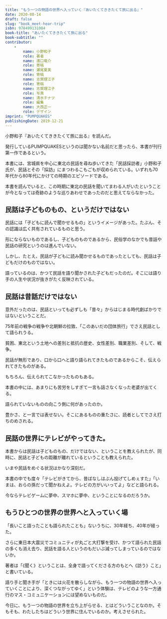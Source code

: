 ```yaml
---
title: "もう一つの物語の世界へ入っていく『あいたくてききたくて旅に出る』"
date: 2020-08-14
draft: false
slug: "book_meet-hear-trip"
isbn: 978499131004
book-title: "あいたくてききたくて旅に出る"
book-subtitle: ""
contributor:
    - 
        name: 小野和子
        role: 著者
        name: 濱口竜介
        role: 寄稿
        name: 瀬尾夏美
        role: 寄稿
        name: 志賀理江子
        role: 寄稿
        name: 志賀理江子
        role: 写真
        name: 清水チナツ
        role: 編集
        name: 大西正一
        role: デザイン
imprint: "PUMPQUAKES"
publishingDate: 2019-12-21
---
```


小野和子『あいたくてききたくて旅に出る』を読んだ。

発行しているPUMPQUAKESというのは聞かない名前だと思ったら、本書が刊行第一作であるという。

本書には、宮城県を中心に東北の民話を尋ね歩いてきた「民話採訪者」小野和子氏が、民話とその「採訪」にまつわるこもごもが収められている。いずれも70年代から80年代にかけての時期のエピソードである。

本書を読んでいると、この時期に東北の民話を聞いてまわる人がいたということが今となっては奇跡のような巡りあわせであったのだと思えてならなかった。

民話は子どものもの、というだけではない
---

民話には「子どもに読んで聞かせるもの」というイメージがあった。たぶん、その認識は広く共有されているものと思う。

形にならないものであるし、子どものものであるから、民俗学のなかでも昔話や民話の研究というのは進んでいない。

しかし、たとえ、民話が子どもに読み聞かせるものであったとしても、民話は子どもだけのものではない。

語っているのは、かつて民話を語り聞かされた子どもだったのだ。そこには語り手の人生や状況が抜きがたく反映されている。

民話は昔話だけではない
---

意外だったのは、民話といっても必ずしも「昔々」からはじまる時代劇ばかりではないということだ。

75年前の戦争の戦争や北朝鮮の拉致、「このあいだの団体旅行」でさえ民話として語られうる。

貧困、東北という土地への差別と抵抗の歴史、女性差別、職業差別、そして、戦争。

民話が無形であり、口から口へと語り語られてきたものであるからこそ、伝えられてきたものがある。

もちろん、伝えられてこなかったものもある。

本書の中には、あまりにも苦労をしすぎて一言も話さなくなった老婆が出てくる。

語られていないものの向こう側に何があったのか。

豊かさ、と一言では表せない。そこにあるものの重たさに、読者としてでさえ打ちのめされる。

民話の世界にテレビがやってきた。
----

本書からは民話は子どものもの、だけではない、ということを教えられたが、同時に、民話と子どもの距離が離れているということも教えられた。

いまや民話をめぐる状況はかなり深刻だ。

本書の中でも度々「テレビがきてから、昔ばなしはぶん投げてしめぇすた」「いまは、おらの孫だって聞かねえよ。テレビの方がいいってよ」などと語られる。

今ならテレビゲームに夢中、スマホに夢中、ということになるのだろうか。

もうひとつの世界の世界へと入っていく場
---

「長いこと語ったことも語られたことも」ないうちに、30年経ち、40年が経った。

さらに東日本大震災でコミュニティが丸ごと大打撃を受け、かつて語られた民話の多くも消え去り、民話を語る人というのもだいぶ減ってしまっているのではないか。

著者は「《聞く》ということは、全身で語ってくださる方のもとへ《訪う》こと」と書いている。

語り手と聞き手が「ときには火花を散らしながら、もう一つの物語の世界へ入っていくことにより、深くつながってゆく」という体験は、テレビのような一方通行のマス・コミュニケーションには望めないものだ。

今日に、もう一つの物語の世界を立ち上がらせる、とはどういうことなのか。そもそも、わたしたちはどういう世界に住んでいるのか。考えさせられた。
